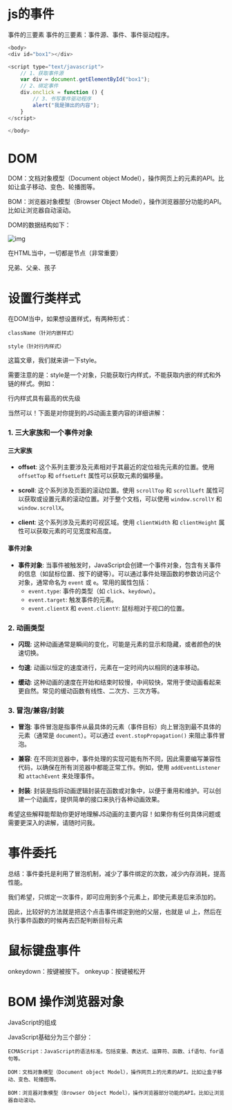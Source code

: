 # js的事件

事件的三要素
事件的三要素：事件源、事件、事件驱动程序。

```javascript
<body>
<div id="box1"></div>

<script type="text/javascript">
    // 1、获取事件源
    var div = document.getElementById("box1");
    // 2、绑定事件
    div.onclick = function () {
        // 3、书写事件驱动程序
        alert("我是弹出的内容");
    }
</script>

</body>
```

# DOM

DOM：文档对象模型（Document object Model），操作网页上的元素的API。比如让盒子移动、变色、轮播图等。

BOM：浏览器对象模型（Browser Object Model），操作浏览器部分功能的API。比如让浏览器自动滚动。


DOM的数据结构如下：

![img](https://jiangshuying-1253623030.cos.ap-guangzhou.myqcloud.com/new_linux/typoar/img/liuhaocun/20180126_2105.png)

在HTML当中，一切都是节点（非常重要）

兄弟、父亲、孩子

# 设置行类样式


在DOM当中，如果想设置样式，有两种形式：

    className（针对内嵌样式）

    style（针对行内样式）

这篇文章，我们就来讲一下style。

需要注意的是：style是一个对象，只能获取行内样式，不能获取内嵌的样式和外链的样式。例如：



行内样式具有最高的优先级


当然可以！下面是对你提到的JS动画主要内容的详细讲解：

### 1. 三大家族和一个事件对象

#### 三大家族
- **offset**: 这个系列主要涉及元素相对于其最近的定位祖先元素的位置。使用 `offsetTop` 和 `offsetLeft` 属性可以获取元素的偏移量。
  
- **scroll**: 这个系列涉及页面的滚动位置。使用 `scrollTop` 和 `scrollLeft` 属性可以获取或设置元素的滚动位置。对于整个文档，可以使用 `window.scrollY` 和 `window.scrollX`。

- **client**: 这个系列涉及元素的可视区域。使用 `clientWidth` 和 `clientHeight` 属性可以获取元素的可见宽度和高度。

#### 事件对象
- **事件对象**: 当事件被触发时，JavaScript会创建一个事件对象，包含有关事件的信息（如鼠标位置、按下的键等）。可以通过事件处理函数的参数访问这个对象，通常命名为 `event` 或 `e`。常用的属性包括：
  - `event.type`: 事件的类型（如 `click`、`keydown`）。
  - `event.target`: 触发事件的元素。
  - `event.clientX` 和 `event.clientY`: 鼠标相对于视口的位置。

### 2. 动画类型

- **闪现**: 这种动画通常是瞬间的变化，可能是元素的显示和隐藏，或者颜色的快速切换。

- **匀速**: 动画以恒定的速度进行，元素在一定时间内以相同的速率移动。

- **缓动**: 这种动画的速度在开始和结束时较慢，中间较快，常用于使动画看起来更自然。常见的缓动函数有线性、二次方、三次方等。

### 3. 冒泡/兼容/封装

- **冒泡**: 事件冒泡是指事件从最具体的元素（事件目标）向上冒泡到最不具体的元素（通常是 `document`）。可以通过 `event.stopPropagation()` 来阻止事件冒泡。

- **兼容**: 在不同浏览器中，事件处理的实现可能有所不同，因此需要编写兼容性代码，以确保在所有浏览器中都能正常工作。例如，使用 `addEventListener` 和 `attachEvent` 来处理事件。

- **封装**: 封装是指将动画逻辑封装在函数或对象中，以便于重用和维护。可以创建一个动画库，提供简单的接口来执行各种动画效果。

希望这些解释能帮助你更好地理解JS动画的主要内容！如果你有任何具体问题或需要更深入的讲解，请随时问我。



# 事件委托
总结：事件委托是利用了冒泡机制，减少了事件绑定的次数，减少内存消耗，提高性能。


我们希望，只绑定一次事件，即可应用到多个元素上，即使元素是后来添加的。


因此，比较好的方法就是把这个点击事件绑定到他的父层，也就是 ul 上，然后在执行事件函数的时候再去匹配判断目标元素


# 鼠标键盘事件

onkeydown：按键被按下。
onkeyup：按键被松开



# BOM 操作浏览器对象
JavaScript的组成

JavaScript基础分为三个部分：

    ECMAScript：JavaScript的语法标准。包括变量、表达式、运算符、函数、if语句、for语句等。

    DOM：文档对象模型（Document object Model），操作网页上的元素的API。比如让盒子移动、变色、轮播图等。

    BOM：浏览器对象模型（Browser Object Model），操作浏览器部分功能的API。比如让浏览器自动滚动。




